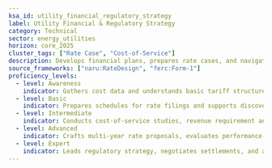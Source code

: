 ```yaml
---
ksa_id: utility_financial_regulatory_strategy
label: Utility Financial & Regulatory Strategy
category: Technical
sector: energy_utilities
horizon: core_2025
cluster_tags: ["Rate Case", "Cost-of-Service"]
description: Develops financial plans, prepares rate cases, and navigates regulatory frameworks to ensure utility fiscal health and customer affordability.
source_frameworks: ["naru:RateDesign", "ferc:Form-1"]
proficiency_levels:
  - level: Awareness
    indicator: Gathers cost data and understands basic tariff structures.
  - level: Basic
    indicator: Prepares schedules for rate filings and supports discovery requests.
  - level: Intermediate
    indicator: Conducts cost-of-service studies, revenue requirement analyses, and stakeholder presentations.
  - level: Advanced
    indicator: Crafts multi-year rate proposals, evaluates performance-based regulation, and models capital-investment plans.
  - level: Expert
    indicator: Leads regulatory strategy, negotiates settlements, and advises on innovative rate designs (e.g., time-of-use, decoupling).
---
```

